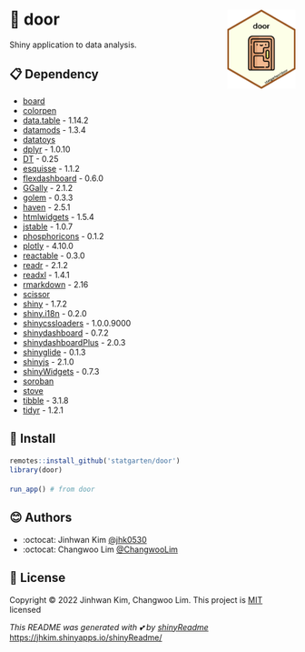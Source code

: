 
# :yellow_heart: door <img src="logo.png" width="120" align="right"/>

Shiny application to data analysis.

## :clipboard: Dependency

-   [board](https://github.com/statgarten/board)
-   [colorpen](https://github.com/statgarten/colorpen)
-   [data.table](https://github.com/Rdatatable/data.table) - 1.14.2
-   [datamods](https://github.com/dreamRs/datamods) - 1.3.4
-   [datatoys](https://github.com/statgarten/datatoys)
-   [dplyr](https://github.com/tidyverse/dplyr/) - 1.0.10
-   [DT](https://github.com/rstudio/DT) - 0.25
-   [esquisse](https://github.com/dreamRs/esquisse) - 1.1.2
-   [flexdashboard](https://github.com/rstudio/flexdashboard) - 0.6.0
-   [GGally](https://github.com/ggobi/ggally) - 2.1.2
-   [golem](https://github.com/ThinkR-open/golem) - 0.3.3
-   [haven](https://github.com/tidyverse/haven) - 2.5.1
-   [htmlwidgets](https://github.com/ramnathv/htmlwidgets) - 1.5.4
-   [jstable](https://github.com/jinseob2kim/jstable) - 1.0.7
-   [phosphoricons](https://github.com/dreamRs/phosphoricons) - 0.1.2
-   [plotly](https://github.com/plotly/plotly.R) - 4.10.0
-   [reactable](https://github.com/glin/reactable) - 0.3.0
-   [readr](https://github.com/tidyverse/readr) - 2.1.2
-   [readxl](https://github.com/tidyverse/readxl) - 1.4.1
-   [rmarkdown](https://github.com/rstudio/rmarkdown) - 2.16
-   [scissor](https://github.com/statgarten/scissor)
-   [shiny](https://github.com/rstudio/shiny) - 1.7.2
-   [shiny.i18n](https://github.com/Appsilon/shiny.i18n) - 0.2.0
-   [shinycssloaders](https://github.com/daattali/shinycssloaders) -
    1.0.0.9000
-   [shinydashboard](https://github.com/rstudio/shinydashboard) - 0.7.2
-   [shinydashboardPlus](https://github.com/RinteRface/shinydashboardPlus) -
    2.0.3
-   [shinyglide](https://github.com/juba/shinyglide) - 0.1.3
-   [shinyjs](https://github.com/daattali/shinyjs) - 2.1.0
-   [shinyWidgets](https://github.com/dreamRs/shinyWidgets) - 0.7.3
-   [soroban](https://github.com/statgarten/soroban)
-   [stove](https://github.com/statgarten/stove)
-   [tibble](https://github.com/tidyverse/tibble) - 3.1.8
-   [tidyr](https://github.com/tidyverse/tidyr) - 1.2.1

## :wrench: Install

``` r
remotes::install_github('statgarten/door')
library(door)

run_app() # from door
```

## :blush: Authors

-   :octocat: Jinhwan Kim [@jhk0530](https://github.com/jhk0530)
-   :octocat: Changwoo Lim
    [@ChangwooLim](https://github.com/ChangwooLim)

## :memo: License

Copyright :copyright: 2022 Jinhwan Kim, Changwoo Lim. This project is
[MIT](https://opensource.org/licenses/MIT) licensed

*This README was generated with :two_hearts: by
[shinyReadme](http://github.com/jhk0530/shinyReadme)*
<https://jhkim.shinyapps.io/shinyReadme/>
